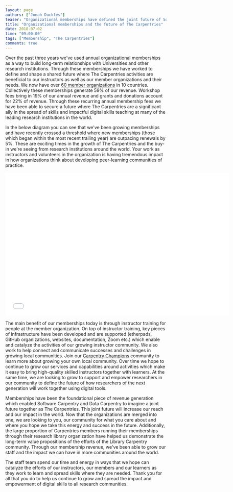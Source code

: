 ```yaml
---
layout: page
authors: ["Jonah Duckles"]
teaser: "Organizational memberships have defined the joint future of Software Carpentry and Data Carpentry together as The Carpentries"
title: "Organizational memberships and the future of The Carpentries"
date: 2018-07-02
time: "09:00:00"
tags: ["Membership", "The Carpentries"]
comments: true
---
```



Over the past three years we've used annual organizational memberships as a way to build long-term relationships with Universities and other research institutions. Through these memberships we have worked to define and shape a shared future where The Carpentries activities are beneficial to our instructors as well as our member organizations and their needs. We now have over [60 member organizations](http://static.carpentries.org/members/) in 10 countries. Collectively these memberships generate 59% of our revenue. Workshop fees bring in 19% of our annual revenue and grants and donations account for 22% of revenue. Through these recurring annual membership fees we have been able to secure a future where The Carpentries are a significant ally in the spread of skills and impactful digital skills teaching at many of the leading research institutions in the world.

In the below diagram you can see that we've been growing memberships and have recently crossed a threshold where new memberships (those which began within the most recent trailing year) are outpacing renewals by 5%. These are exciting times in the growth of The Carpentries and the buy-in we're seeing from research institutions around the world. Your work as instructors and volunteers in the organization is having tremendous impact in how organizations think about developing peer-learning communities of practice.

<iframe src="{{ site.urlimg }}blog/2018/07/membership_sankey.html" width="700" height="450" frameborder="0" style="border:0"></iframe>

The main benefit of our memberships today is through instructor training for people at the member organization. On top of instructor training, key pieces of infrastructure have been developed and are supported (etherpads, GitHub organizations, websites, documentation, Zoom etc.) which enable and catalyze the activities of our growing instructor community. We also work to help connect and communicate successes and challenges in growing local communities. Join our [Carpentry Champions](http://static.carpentries.org/community/#champions) community to learn more about growing your own local community. Over time we hope to continue to grow our services and capabilities around activities which make it easy to bring high-quality skilled instructors together with learners. At the same time, we are looking to grow to support and empower researchers in our community to define the future of how researchers of the next generation will work together using digital tools.

Memberships have been the foundational piece of revenue generation which enabled Software Carpentry and Data Carpentry to imagine a joint future together as The Carpentries. This joint future will increase our reach and our impact in the world. Now that the organizations are merged into one, we are looking to you, our community for what you care about and where you hope we take this energy and success in the future. Additionally, the large proportion of Carpentries members running their memberships through their research library organization have helped us demonstrate the long-term value propositions of the efforts of the Library Carpentry community. Through our membership revenue, we've been able to grow our staff and the impact we can have in more communities around the world.

The staff team spend our time and energy in ways that we hope can catalyze the efforts of our instructors, our members and our learners as they work to learn and spread skills where they are needed. Thank you for all that you do to help us continue to grow and spread the impact and empowerment of digital skills to all research communities.
